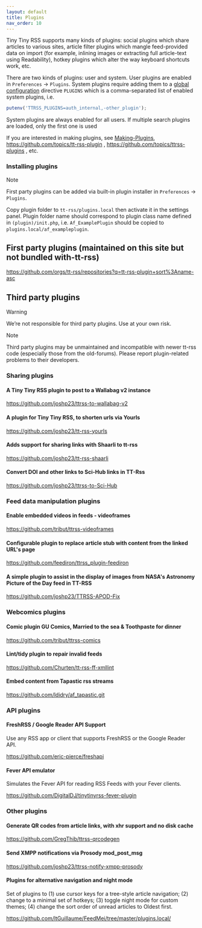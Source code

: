 ```yaml
---
layout: default
title: Plugins
nav_order: 10
---
```


Tiny Tiny RSS supports many kinds of plugins: social plugins which share
articles to various sites, article filter plugins which mangle feed-provided
data on import (for example, inlining images or extracting full article-text
using Readability), hotkey plugins which alter the way keyboard shortcuts work,
etc.

There are two kinds of plugins: user and system. User plugins are enabled in
`Preferences` &rarr; `Plugins`. System plugins require adding them to a [global
configuration](Global-Config) directive <code>PLUGINS</code> which is a
comma-separated list of enabled system plugins, i.e.

```js
putenv('TTRSS_PLUGINS=auth_internal,-other_plugin');
```

System plugins are always enabled for all users. If multiple search plugins are loaded, only the first one is used

If you are interested in making plugins, see [Making-Plugins](Making-Plugins),
https://github.com/topics/tt-rss-plugin , https://github.com/topics/ttrss-plugins , etc.

### Installing plugins

> [!NOTE]
> First party plugins can be added via built-in plugin installer in `Preferences` &rarr; `Plugins`.

Copy plugin folder to ```tt-rss/plugins.local``` then activate it in the settings panel.
Plugin folder name should correspond to plugin class name defined in ``(plugin)/init.php``,
i.e. ``Af_ExamplePlugin`` should be copied to ``plugins.local/af_exampleplugin``.

## First party plugins (maintained on this site but not bundled with-tt-rss)

https://github.com/orgs/tt-rss/repositories?q=tt-rss-plugin+sort%3Aname-asc

## Third party plugins

> [!WARNING]
> We’re not responsible for third party plugins. Use at your own risk.

> [!NOTE]
> Third party plugins may be unmaintained and incompatible with newer tt-rss
> code (especially those from the old-forums). Please report plugin-related
> problems to their developers.

### Sharing plugins

#### A Tiny Tiny RSS plugin to post to a Wallabag v2 instance

https://github.com/joshp23/ttrss-to-wallabag-v2

#### A plugin for Tiny Tiny RSS, to shorten urls via Yourls

https://github.com/joshp23/tt-rss-yourls

#### Adds support for sharing links with Shaarli to tt-rss

https://github.com/joshp23/tt-rss-shaarli

#### Convert DOI and other links to Sci-Hub links in TT-Rss

https://github.com/joshp23/ttrss-to-Sci-Hub

### Feed data manipulation plugins

#### Enable embedded videos in feeds - videoframes

https://github.com/tribut/ttrss-videoframes

#### Configurable plugin to replace article stub with content from the linked URL's page

https://github.com/feediron/ttrss_plugin-feediron

#### A simple plugin to assist in the display of images from NASA's Astronomy Picture of the Day feed in TT-RSS

https://github.com/joshp23/TTRSS-APOD-Fix

### Webcomics plugins

#### Comic plugin GU Comics, Married to the sea & Toothpaste for dinner

https://github.com/tribut/ttrss-comics

#### Lint/tidy plugin to repair invalid feeds

https://github.com/Churten/tt-rss-ff-xmllint

#### Embed content from Tapastic rss streams

https://github.com/ldidry/af_tapastic.git

### API plugins

#### FreshRSS / Google Reader API Support

Use any RSS app or client that supports FreshRSS or the Google Reader API.

https://github.com/eric-pierce/freshapi

#### Fever API emulator

Simulates the Fever API for reading RSS Feeds with your Fever clients.

https://github.com/DigitalDJ/tinytinyrss-fever-plugin

### Other plugins

#### Generate QR codes from article links, with xhr support and no disk cache

https://github.com/GregThib/ttrss-qrcodegen

#### Send XMPP notifications via Prosody mod_post_msg

https://github.com/joshp23/ttrss-notify-xmpp-prosody

#### Plugins for alternative navigation and night mode

Set of plugins to (1) use cursor keys for a tree-style article navigation; (2) change to a minimal set of hotkeys; (3) toggle night mode for custom themes; (4) change the sort order of unread articles to Oldest first.

https://github.com/ltGuillaume/FeedMei/tree/master/plugins.local/
